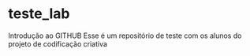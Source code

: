 # teste_lab
Introdução ao GITHUB
Esse é um repositório de teste com os alunos do projeto de codificação criativa
